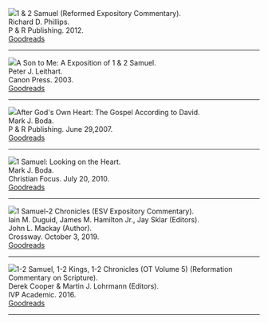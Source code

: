 <img src="/images/commentary-1-samuel-phillips.jpg">1 & 2 Samuel (Reformed Expository Commentary).  
Richard D. Phillips.  
P & R Publishing. 2012.  
[Goodreads](https://www.goodreads.com/book/show/13770449-1-samuel)

<hr style="clear:both;">

<img src="/images/commentary-samuel-a-son-to-me-leithart.jpg">A Son to Me: A Exposition of 1 & 2 Samuel.  
Peter J. Leithart.  
Canon Press. 2003.  
[Goodreads](https://www.goodreads.com/book/show/259112.A_Son_to_Me)

<hr style="clear:both;">

<img src="/images/commentary-david-after-Gods-own-heart-boda.jpg">After God's Own Heart: The Gospel According to David.  
Mark J. Boda.  
P & R Publishing. June 29,2007.  
[Goodreads](https://www.goodreads.com/book/show/146855785-after-god-s-own-heart)

<hr style="clear:both;">

<img src="/images/commentary-1-samuel-davis.jpg">1 Samuel: Looking on the Heart.  
Mark J. Boda.  
Christian Focus. July 20, 2010.  
[Goodreads](https://www.goodreads.com/book/show/1634391.1_Samuel)

<hr style="clear:both;">

<img src="/images/commentary-1-samuel-2-chronicels-duguid-hamilton-skylar.jpg">1 Samuel-2 Chronicles (ESV Expository Commentary).  
Iain M. Duguid, 
James M. Hamilton Jr., Jay Sklar (Editors).  
John L. Mackay (Author).  
Crossway. October 3, 2019.  
[Goodreads](https://www.goodreads.com/book/show/43996924-1-samuel-2-chronicles)

<hr style="clear:both;">

<img src="/images/commentary-samuel-kings-chronicles-cooper.jpg">1-2 Samuel, 1-2 Kings, 1-2 Chronicles (OT Volume 5) (Reformation Commentary on Scripture).  
Derek Cooper & Martin J. Lohrmann (Editors).  
IVP Academic. 2016.  
[Goodreads](https://www.goodreads.com/book/show/26598205-1-2-samuel-1-2-kings-1-2-chronicles-ot-volume-5)

<hr style="clear:both;">
